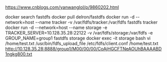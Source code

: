 https://www.cnblogs.com/yanwanglol/p/9860202.html

docker search fastdfs
docker pull delron/fastdfs
docker run -d --network=host --name tracker -v /var/fdfs/tracker:/var/fdfs fastdfs tracker
docker run -d --network=host --name storage -e TRACKER_SERVER=10.128.35.28:22122 -v /var/fdfs/storage:/var/fdfs -e GROUP_NAME=group1 fastdfs storage
docker exec -it storage bash
vi /home/test.txt
/usr/bin/fdfs_upload_file /etc/fdfs/client.conf /home/test.txt
http://10.128.35.28:8888/group1/M00/00/00/CoAjHGCFTNeAOUhBAAAABD1ngkg800.txt